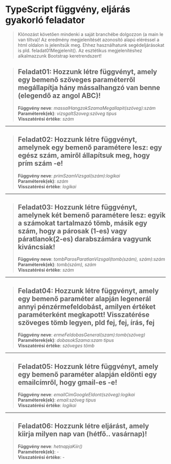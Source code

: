 # TypeScript függvény, eljárás gyakorló feladator
> Klónozást követően mindenki a saját branchébe dolgozzon (a main le van tiltva)! Az eredmény megjelenítését azonosító alapú eléréssel a html oldalon is jelenítsük meg. Ehhez használhatunk segédeljárásokat is pld. feladat01Megjelenit(). Az esztétikus megjelenítéshez alkalmazzunk Bootstrap keretrendszert!

> ## Feladat01:  Hozzunk létre függvényt, amely egy bemenő szöveges paraméterről megállapítja hány mássalhangzó van benne (elegendő az angol ABC)!  
> **Függvény neve**: *massalHangzokSzamaMegallapit(szöveg):szám*  
> **Paraméterek(ek)**: *vizsgaltSzoveg:szöveg tipus*  
> **Visszatérési értéke**: *szám* 
--- 

> ## Feladat02: Hozzunk létre függvényt, amelynek egy bemenő paramétere lesz: egy egész szám, amiről állapítsuk meg, hogy prím szám -e!  
> **Függvény neve**: *primSzamVizsgal(szám):logikai*    
> **Paraméterek(ek)**: *szám*  
> **Visszatérési értéke**: *logikai*
--- 

> ## Feladat03: Hozzunk létre függvényt, amelynek két bemenő paramétere lesz: egyik a számokat tartalmazó tömb, másik egy szám, hogy a párosak (1-es) vagy páratlanok(2-es) darabszámára vagyunk kiváncsiak!  
> **Függvény neve**: *tombParosParatlanVizsgal(tomb(szám), szám):szám*   
> **Paraméterek(ek)**: *tomb(szám), szám*  
> **Visszatérési értéke**: *szám*  
--- 

> ## Feladat04: Hozzunk létre függvényt, amely egy bemenő paraméter alapján legenerál annyi pénzérmefeldobást, amilyen értéket paraméterként megkapott! Visszatérése szöveges tömb legyen, pld fej, fej, írás, fej  
> **Függvény neve**: *ermeFeldobasGeneral(szam):tomb(szöveg)*  
> **Paraméterek(ek)**: *dobasokSzama:szam tipus*  
> **Visszatérési értéke**: *szöveges tömb*  
---

> ## Feladat05: Hozzunk létre függvényt, amely egy bemenő paraméter alapján eldönti egy emailcímről, hogy gmail-es -e!  
> **Függvény neve**: *emailCimGoogleEldont(szöveg):logikai*  
> **Paraméterek(ek)**: *email:szöveg tipus*  
> **Visszatérési értéke**: *logikai*  
---

> ## Feladat06: Hozzunk létre eljárást, amely kiirja milyen nap van (hétfő.. vasárnap)!  
> **Függvény neve**: *hetnapjaKiir()*  
> **Paraméterek(ek)**: -  
> **Visszatérési értéke**: -
